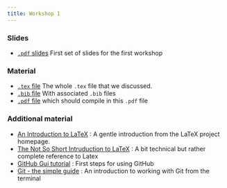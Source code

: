 ```yaml
---
title: Workshop 1
---
```


### Slides

* [`.pdf` slides](../slides/01-intro.pdf) First set of slides for the first workshop

### Material 

* [`.tex` file](../New_Cool_Project/Output/Paper/Temp.tex) The whole `.tex` file that we discussed. 
* [`.bib` file](../New_Cool_Project/Output/Paper/Temp.bib) With associated `.bib` files
* [`.pdf` file](../New_Cool_Project/Output/Paper/Temp.pdf) which should compile in this `.pdf` file 

### Additional material

* [An Introduction to LaTeX](http://latex-project.org/intro.html) : A gentle introduction from the LaTeX project homepage.
* [The Not So Short Intruduction to LaTeX](https://tobi.oetiker.ch/lshort/lshort.pdf) : A bit technical but rather complete reference to Latex
* [GitHub Gui tutorial](https://guides.github.com/introduction/getting-your-project-on-github/) : First steps for using GitHub
* [Git - the simple guide](http://rogerdudler.github.io/git-guide/index.de.html) : An introduction to working with Git from the terminal  
